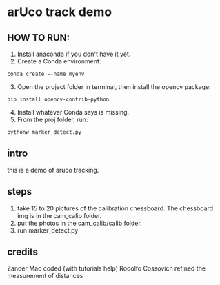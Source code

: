 # arUco track demo

## HOW TO RUN:
1. Install anaconda if you don't have it yet.
2. Create a Conda environment:
```
conda create --name myenv
```
3. Open the project folder in terminal, then install the opencv package:
```
pip install opencv-contrib-python
```
4. Install whatever Conda says is missing.
5. From the proj folder, run:
```
pythonw marker_detect.py
```


## intro
this is a demo of aruco tracking.

## steps

1. take 15 to 20 pictures of the calibration chessboard. The chessboard img is in the cam_calib folder.
2. put the photos in the cam_calib/calib folder.
3. run marker_detect.py


## credits
Zander Mao coded (with tutorials help)
Rodolfo Cossovich refined the measurement of distances
